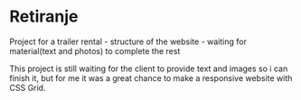 # Retiranje
Project for a trailer rental - structure of the website - waiting for material(text and photos) to complete the rest

This project is still waiting for the client to provide text and images so i can finish it, but for me it was a great
chance to make a responsive website with CSS Grid.
